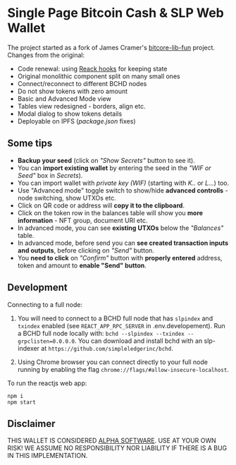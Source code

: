 # Single Page Bitcoin Cash & SLP Web Wallet

The project started as a fork of James Cramer's [bitcore-lib-fun](https://github.com/jcramer/bitcore-lib-fun) project. Changes from the original:

- Code renewal: using [Reack hooks](https://reactjs.org/docs/hooks-intro.html) for keeping state
- Original monolithic component split on many small ones
- Connect/reconnect to different BCHD nodes
- Do not show tokens with zero amount
- Basic and Advanced Mode view
- Tables view redesigned - borders, align etc.
- Modal dialog to show tokens details
- Deployable on IPFS (*package.json* fixes)


## Some tips

- **Backup your seed** (click on *"Show Secrets"* button to see it).
- You can **import existing wallet** by entering the seed in the *"WIF or Seed"* box in *Secrets*).
- You can import wallet with *private key (WIF)* (starting with *K..* or *L...*) too.
- Use "Advanced mode" toggle switch to show/hide **advanced controlls** - node switching, show UTXOs etc.
- Click on QR code or address will **copy it to the clipboard**.
- Click on the token row in the balances table will show you **more information** - NFT group, document URI etc.
- In advanced mode, you can see **existing UTXOs** below the *"Balances"* table.
- In advanced mode, before send you can **see created transaction inputs and outputs**, before clicking on *"Send"* button.
- You **need to click** on *"Confirm"* button with **properly entered** address, token and amount to **enable "Send" button**.

## Development

Connecting to a full node:

1. You will need to connect to a BCHD full node that has `slpindex` and `txindex` enabled (see `REACT_APP_RPC_SERVER` in .env.developement).  Run a BCHD full node locally with: `bchd --slpindex --txindex --grpclisten=0.0.0.0`.  You can download and install bchd with an slp-indexer at `https://github.com/simpleledgerinc/bchd`.

2. Using Chrome browser you can connect directly to your full node running by enabling the flag `chrome://flags/#allow-insecure-localhost`.

To run the reactjs web app:

```
npm i
npm start
```

## Disclaimer

THIS WALLET IS CONSIDERED [ALPHA SOFTWARE](https://en.wikipedia.org/wiki/Software_release_life_cycle#Alpha). USE AT YOUR OWN RISK! WE ASSUME NO RESPONSIBILITY NOR LIABILITY IF THERE IS A BUG IN THIS IMPLEMENTATION.